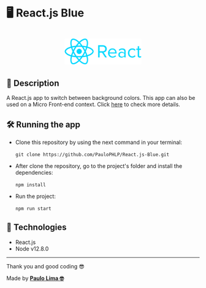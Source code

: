 # 🖥️ React.js Blue

<h1 align="center">
  <img src=".github/logo.png" width="200px" />
</h1>

## 🔎️ Description

A React.js app to switch between background colors. This app can also be used on a Micro Front-end context. Click <a href="https://github.com/PauloPHLP/React.js-Host" target="__blank">here</a> to check more details.

## 🛠️ Running the app

- Clone this repository by using the next command in your terminal:

  `git clone https://github.com/PauloPHLP/React.js-Blue.git`

- After clone the repository, go to the project's folder and install the dependencies:

  `npm install`

- Run the project:

  `npm run start`

## 🚀️ Technologies

- React.js
- Node v12.8.0

---

Thank you and good coding 😎️

Made by **<a href="https://paulophlp.github.io/portfolio/" target="__blank">Paulo Lima 🤓️</a>**
